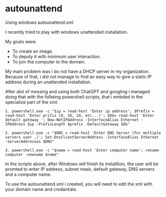 # autounattend
Using windows autounattend.xml

I recently tried to play with windows unattended installation.

My goals were:
  * To create an image.
  * To depoly it with minimum user interaction.
  * To join the computer to the domain.

My main problem was i do not have a DHCP server in my organization. Because of that, i did not manage to find an easy way to give a static IP address during an unattended installation.

After alot of messing and using both ChatGPT and googling i managed doing that with the follwing powershell scripts, that i embded in the specialize part of the xml:

	1. powershell.exe -c "$ip = read-host 'Enter ip address'; $Prefix = read-host 'Enter prifix (8, 16, 24, etc...)'; $DG= read-host 'Enter default gateway '; New-NetIPAddress -InterfaceAlias Ethernet -IPAddress $ip -PrefixLength $prefix -DefaultGateway $DG"
 
	2. powershell.exe -c "$DNS = read-host 'Enter DNS Server (For multiple servers user ,)'; Set-DnsClientServerAddress -InterfaceAlias Ethernet -ServerAddresses $DNS"
 
	3. powershell.exe -c "$name = read-host 'Enter computer name'; rename-computer -newname $name"
     
In the scripts above, after Windows will finish its installtion, the user will be promted to enter IP address, subnet mask, default gateway, DNS servers and a computer name.

To use the autounattend.xml i created, you will need to edit the xml with your domain name and credantials.

